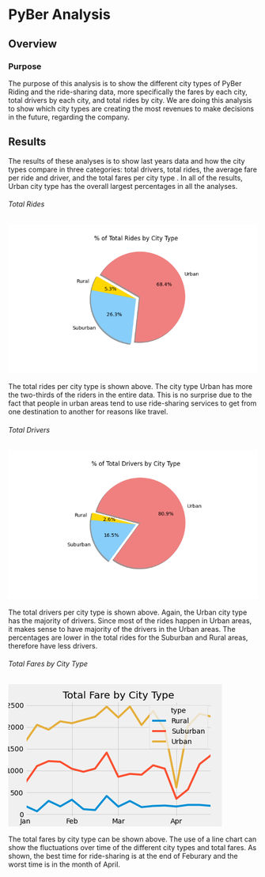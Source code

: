 # PyBer Analysis
## Overview
### Purpose 
The purpose of this analysis is to show the different city types of PyBer Riding and the ride-sharing data, more specifically the fares by each city, total drivers by each city, and total rides by city. We are doing this analysis to show which city types are creating the most revenues to make decisions in the future, regarding the company. 
## Results
The results of these analyses is to show last years data and how the city types compare in three categories: total drivers, total rides, the average fare per ride and driver, and the total fares per city type . In all of the results, Urban city type has the overall largest percentages in all the analyses. 
###### Total Rides
![Fig6](Analysis/Fig6.png)

The total rides per city type is shown above. The city type Urban has more the two-thirds of the riders in the entire data. This is no surprise due to the fact that people in urban areas tend to use ride-sharing services to get from one destination to another for reasons like travel. 

###### Total Drivers
![Fig7](Analysis/Fig7.png)

The total drivers per city type is shown above. Again, the Urban city type has the majority of drivers. Since most of the rides happen in Urban areas, it makes sense to have majority of the drivers in the Urban areas. The percentages are lower in the total rides for the Suburban and Rural areas, therefore have less drivers. 

###### Total Fares by City Type
![Chart1](Analysis/Chart1.png)

The total fares by city type can be shown above. The use of a line chart can show the fluctuations over time of the different city types and total fares. As shown, the best time for ride-sharing is at the end of Feburary and the worst time is in the month of April.  

